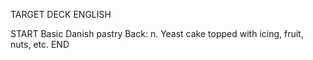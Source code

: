 TARGET DECK
ENGLISH

START
Basic
Danish pastry
Back: n. Yeast cake topped with icing, fruit, nuts, etc.
END
